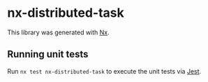 # nx-distributed-task

This library was generated with [Nx](https://nx.dev).

## Running unit tests

Run `nx test nx-distributed-task` to execute the unit tests via [Jest](https://jestjs.io).
